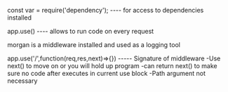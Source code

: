 const var = require('dependency'); ---- for access to dependencies installed

app.use() ---- allows to run code on every request

morgan is a middleware installed and used as a logging tool

app.use('/',function(req,res,next)=>{})  ----- Signature of middleware
    -Use next() to move on or you will hold up program
    -can return next() to make sure no code after executes in current use block
    -Path argument not necessary